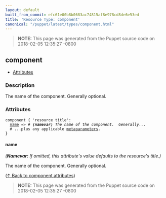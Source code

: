 ```yaml
---
layout: default
built_from_commit: efc61e00b8b0683ac74815af8e978cd8de6e53ed
title: 'Resource Type: component'
canonical: "/puppet/latest/types/component.html"
---
```


> **NOTE:** This page was generated from the Puppet source code on 2018-02-05 12:35:27 -0800

component
-----

* [Attributes](#component-attributes)

<h3 id="component-description">Description</h3>

The name of the component.  Generally optional.

<h3 id="component-attributes">Attributes</h3>

<pre><code>component { 'resource title':
  <a href="#component-attribute-name">name</a> =&gt; <em># <strong>(namevar)</strong> The name of the component.  Generally...</em>
  # ...plus any applicable <a href="{{puppet}}/metaparameter.html">metaparameters</a>.
}</code></pre>

<h4 id="component-attribute-name">name</h4>

_(**Namevar:** If omitted, this attribute's value defaults to the resource's title.)_

The name of the component.  Generally optional.

([↑ Back to component attributes](#component-attributes))





> **NOTE:** This page was generated from the Puppet source code on 2018-02-05 12:35:27 -0800